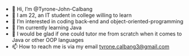 - 👋 Hi, I’m @Tyrone-John-Calbang
- 👦 I am 22, an IT student in college willing to learn
- 👀 I’m interested in coding back-end and object-oriented-programming
- 🌱 I’m currently learning Java
- 🏫 I would be glad if one could tutor me from scratch when it comes to Java or other OOP languages
- 📫 How to reach me is via my email tyrone.calbang3@gmail.com

<!---
Tyrone-John-Calbang/Tyrone-John-Calbang is a ✨ special ✨ repository because its `README.md` (this file) appears on your GitHub profile.
You can click the Preview link to take a look at your changes.
--->
